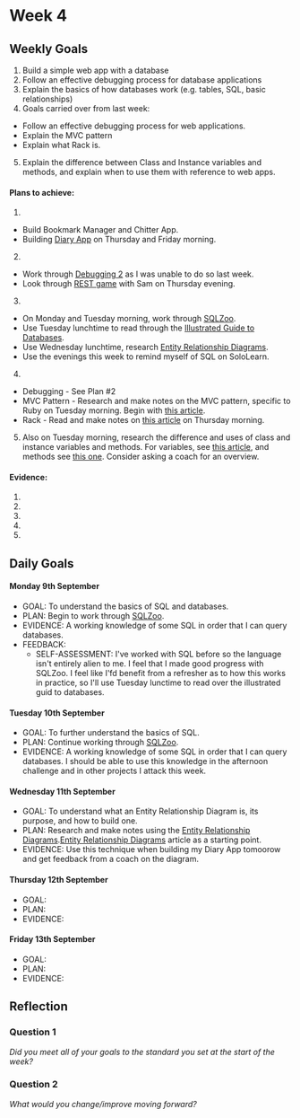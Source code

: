 # Week 4

## Weekly Goals

1. Build a simple web app with a database
2. Follow an effective debugging process for database applications
3. Explain the basics of how databases work (e.g. tables, SQL, basic relationships)
4. Goals carried over from last week:
  - Follow an effective debugging process for web applications.
  - Explain the MVC pattern
  - Explain what Rack is.
5. Explain the difference between Class and Instance variables and methods, and explain when to use them with reference to web apps. 

#### Plans to achieve:

1.
- Build Bookmark Manager and Chitter App.
- Building [Diary App](https://github.com/makersacademy/skills-workshops/blob/master/practicals/databases/daily_diary_app.md) on Thursday and Friday morning.
2.
- Work through [Debugging 2](https://github.com/makersacademy/skills-workshops/tree/master/week-3/debugging_2) as I was unable to do so last week.
- Look through [REST game](https://github.com/sjmog/rest) with Sam on Thursday evening. 
3.
- On Monday and Tuesday morning, work through [SQLZoo](https://sqlzoo.net/). 
- Use Tuesday lunchtime to read through the [Illustrated Guide to Databases](https://illustrated.dev/databases).
- Use Wednesday lunchtime, research [Entity Relationship Diagrams](https://hackmd.io/ICgoC6o8QJOdosAKJ6fhhw).
- Use the evenings this week to remind myself of SQL on SoloLearn. 
4. 
- Debugging - See Plan #2
- MVC Pattern - Research and make notes on the MVC pattern, specific to Ruby on Tuesday morning. Begin with [this article](https://medium.com/@sumunchies/general-overview-of-building-a-basic-sinatra-application-using-the-mvc-pattern-ee8f4811c065).
- Rack - Read and make notes on [this article](https://thoughtbot.com/upcase/videos/rack) on Thursday morning.
5. Also on Tuesday morning, research the difference and uses of class and instance variables and methods. For variables, see [this article](http://www.railstips.org/blog/archives/2006/11/18/class-and-instance-variables-in-ruby/), and methods see [this one](http://www.railstips.org/blog/archives/2009/05/11/class-and-instance-methods-in-ruby/). Consider asking a coach for an overview. 

#### Evidence:

1. 
2. 
3.
4.
5.

## Daily Goals

#### Monday 9th September
- GOAL: To understand the basics of SQL and databases.
- PLAN: Begin to work through [SQLZoo](https://sqlzoo.net/).
- EVIDENCE: A working knowledge of some SQL in order that I can query databases.
- FEEDBACK: 
  - SELF-ASSESSMENT: I've worked with SQL before so the language isn't entirely alien to me. I feel that I made good progress with SQLZoo. I feel like I'fd benefit from a refresher as to how this works in practice, so I'll use Tuesday lunctime to read over the illustrated guid to databases. 

#### Tuesday 10th September
- GOAL: To further understand the basics of SQL. 
- PLAN: Continue working through [SQLZoo](https://sqlzoo.net/).
- EVIDENCE: A working knowledge of some SQL in order that I can query databases. I should be able to use this knowledge in the afternoon challenge and in other projects I attack this week.  

#### Wednesday 11th September
- GOAL: To understand what an Entity Relationship Diagram is, its purpose, and how to build one.
- PLAN: Research and make notes using the [Entity Relationship Diagrams](https://hackmd.io/ICgoC6o8QJOdosAKJ6fhhw).[Entity Relationship Diagrams](https://hackmd.io/ICgoC6o8QJOdosAKJ6fhhw) article as a starting point. 
- EVIDENCE: Use this technique when building my Diary App tomoorow and get feedback from a coach on the diagram. 

#### Thursday 12th September
- GOAL:
- PLAN:
- EVIDENCE:
#### Friday 13th September
- GOAL: 
- PLAN:
- EVIDENCE:

## Reflection

### Question 1

*Did you meet all of your goals to the standard you set at the start of the week?*


### Question 2

*What would you change/improve moving forward?*


